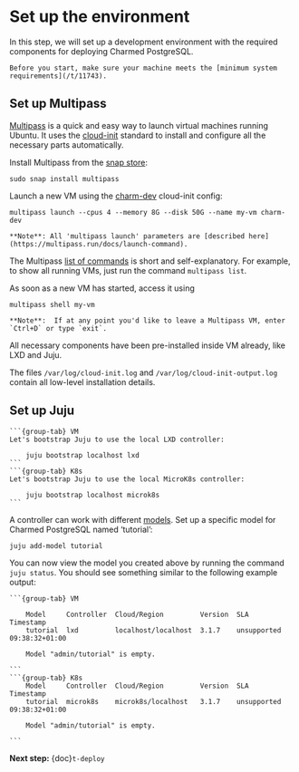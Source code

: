 
# Set up the environment

In this step, we will set up a development environment with the required components for deploying Charmed PostgreSQL.

```{note}
Before you start, make sure your machine meets the [minimum system requirements](/t/11743).
```


## Set up Multipass

[Multipass](https://multipass.run/) is a quick and easy way to launch virtual machines running Ubuntu. It uses the [cloud-init](https://cloud-init.io/) standard to install and configure all the necessary parts automatically.

Install Multipass from the [snap store](https://snapcraft.io/multipass):
```none
sudo snap install multipass
```

Launch a new VM using the [charm-dev](https://github.com/canonical/multipass-blueprints/blob/main/v1/charm-dev.yaml) cloud-init config:
```none
multipass launch --cpus 4 --memory 8G --disk 50G --name my-vm charm-dev
```

```{note}
**Note**: All 'multipass launch' parameters are [described here](https://multipass.run/docs/launch-command).
```

The Multipass [list of commands](https://multipass.run/docs/multipass-cli-commands) is short and self-explanatory. For example, to show all running VMs, just run the command `multipass list`.

As soon as a new VM has started, access it using
```none
multipass shell my-vm
```

```{note}
**Note**:  If at any point you'd like to leave a Multipass VM, enter `Ctrl+D` or type `exit`.
```

All necessary components have been pre-installed inside VM already, like LXD and Juju. 

The files `/var/log/cloud-init.log` and `/var/log/cloud-init-output.log` contain all low-level installation details. 

## Set up Juju

````{tabs}
```{group-tab} VM
Let's bootstrap Juju to use the local LXD controller:

    juju bootstrap localhost lxd
```
```{group-tab} K8s
Let's bootstrap Juju to use the local MicroK8s controller:

    juju bootstrap localhost microk8s
```
````

A controller can work with different [models](https://juju.is/docs/juju/model). Set up a specific model for Charmed PostgreSQL named ‘tutorial’:
```none
juju add-model tutorial
```


You can now view the model you created above by running the command `juju status`.  You should see something similar to the following example output:

````{tabs}
```{group-tab} VM

    Model     Controller  Cloud/Region         Version  SLA          Timestamp
    tutorial  lxd         localhost/localhost  3.1.7    unsupported  09:38:32+01:00

    Model "admin/tutorial" is empty.

```
```{group-tab} K8s
    Model     Controller  Cloud/Region         Version  SLA          Timestamp
    tutorial  microk8s    microk8s/localhost   3.1.7    unsupported  09:38:32+01:00

    Model "admin/tutorial" is empty.

```
````

**Next step:** {doc}`t-deploy`